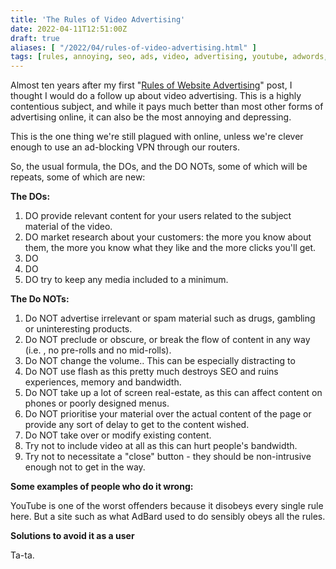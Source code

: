 ```yaml
---
title: 'The Rules of Video Advertising'
date: 2022-04-11T12:51:00Z
draft: true
aliases: [ "/2022/04/rules-of-video-advertising.html" ]
tags: [rules, annoying, seo, ads, video, advertising, youtube, adwords, google, dfp, relevant, adsense, content]
---
```


Almost ten years after my first "[Rules of Website Advertising](#rules-of-website-advertising)" post, I thought I would do a follow up about video advertising. This is a highly contentious subject, and while it pays much better than most other forms of advertising online, it can also be the most annoying and depressing.

This is the one thing we're still plagued with online, unless we're clever enough to use an ad-blocking VPN through our routers.

So, the usual formula, the DOs, and the DO NOTs, some of which will be repeats, some of which are new:

**The DOs:**

1. DO provide relevant content for your users related to the subject material of the video.
1. DO market research about your customers: the more you know about them, the more you know what they like and the more clicks you'll get.
1. DO
1. DO
1. DO try to keep any media included to a minimum.

**The Do NOTs:**

1. Do NOT advertise irrelevant or spam material such as drugs, gambling or uninteresting products.
1. Do NOT preclude or obscure, or break the flow of content in any way (i.e. , no pre-rolls and no mid-rolls).
1. Do NOT change the volume.. This can be especially distracting to
1. Do NOT use flash as this pretty much destroys SEO and ruins experiences, memory and bandwidth.
1. Do NOT take up a lot of screen real-estate, as this can affect content on phones or poorly designed menus.
1. Do NOT prioritise your material over the actual content of the page or provide any sort of delay to get to the content wished.
1. Do NOT take over or modify existing content.
1. Try not to include video at all as this can hurt people's bandwidth.
1. Try not to necessitate a "close" button - they should be non-intrusive enough not to get in the way.

**Some examples of people who do it wrong:**

YouTube is one of the worst offenders because it disobeys every single rule here. But a site such as what AdBard used to do sensibly obeys all the rules.

**Solutions to avoid it as a user**

Ta-ta.